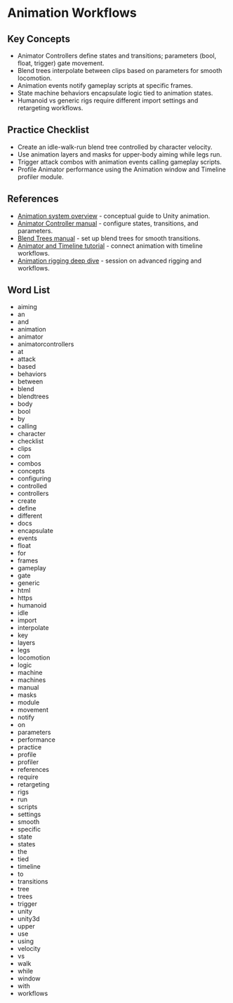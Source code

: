 # Animation Workflows

## Key Concepts
- Animator Controllers define states and transitions; parameters (bool, float, trigger) gate movement.
- Blend trees interpolate between clips based on parameters for smooth locomotion.
- Animation events notify gameplay scripts at specific frames.
- State machine behaviors encapsulate logic tied to animation states.
- Humanoid vs generic rigs require different import settings and retargeting workflows.

## Practice Checklist
- Create an idle-walk-run blend tree controlled by character velocity.
- Use animation layers and masks for upper-body aiming while legs run.
- Trigger attack combos with animation events calling gameplay scripts.
- Profile Animator performance using the Animation window and Timeline profiler module.







## References
- [Animation system overview](https://docs.unity3d.com/Manual/AnimationOverview.html) - conceptual guide to Unity animation.
- [Animator Controller manual](https://docs.unity3d.com/Manual/AnimatorControllers.html) - configure states, transitions, and parameters.
- [Blend Trees manual](https://docs.unity3d.com/Manual/BlendTrees.html) - set up blend trees for smooth transitions.
- [Animator and Timeline tutorial](https://learn.unity.com/tutorial/animator-and-timeline) - connect animation with timeline workflows.
- [Animation rigging deep dive](https://www.youtube.com/watch?v=7fF8xl8r4qM) - session on advanced rigging and workflows.
## Word List
- aiming
- an
- and
- animation
- animator
- animatorcontrollers
- at
- attack
- based
- behaviors
- between
- blend
- blendtrees
- body
- bool
- by
- calling
- character
- checklist
- clips
- com
- combos
- concepts
- configuring
- controlled
- controllers
- create
- define
- different
- docs
- encapsulate
- events
- float
- for
- frames
- gameplay
- gate
- generic
- html
- https
- humanoid
- idle
- import
- interpolate
- key
- layers
- legs
- locomotion
- logic
- machine
- machines
- manual
- masks
- module
- movement
- notify
- on
- parameters
- performance
- practice
- profile
- profiler
- references
- require
- retargeting
- rigs
- run
- scripts
- settings
- smooth
- specific
- state
- states
- the
- tied
- timeline
- to
- transitions
- tree
- trees
- trigger
- unity
- unity3d
- upper
- use
- using
- velocity
- vs
- walk
- while
- window
- with
- workflows
